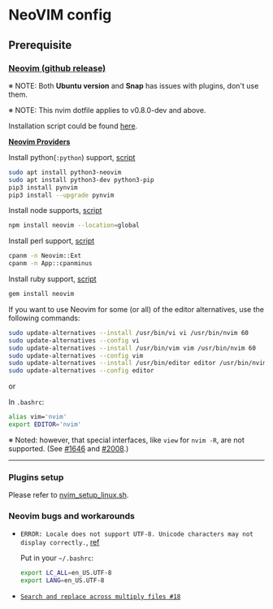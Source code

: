 # NeoVIM config

## Prerequisite

### [Neovim (github release)](https://github.com/neovim/neovim/releases)

※ NOTE: Both **Ubuntu version** and **Snap** has issues with plugins, don't use them.

※ NOTE: This nvim dotfile applies to v0.8.0-dev and above.

Installation script could be found [here](https://github.com/CharlesChiuGit/nvimdots/blob/4d2dea01eb93fb3e5bc893553750e10f019023f4/docs/nvim_setup_linux.sh#L164).

**[Neovim Providers](https://neovim.io/doc/user/provider.html)**

Install python(`:python`) support, [script](https://github.com/CharlesChiuGit/nvimdots/blob/4d2dea01eb93fb3e5bc893553750e10f019023f4/docs/nvim_setup_linux.sh#L72)

```bash
sudo apt install python3-neovim
sudo apt install python3-dev python3-pip
pip3 install pynvim
pip3 install --upgrade pynvim
```

Install node supports, [script](https://github.com/CharlesChiuGit/nvimdots/blob/4d2dea01eb93fb3e5bc893553750e10f019023f4/docs/nvim_setup_linux.sh#L97)

```sh
npm install neovim --location=global
```

Install perl support, [script](https://github.com/CharlesChiuGit/nvimdots/blob/8ad64c370bab40d4e16b11ee28d5c86c1222082c/docs/nvim_setup_linux.sh#L108)

```sh
cpanm -n Neovim::Ext
cpanm -n App::cpanminus
```

Install ruby support, [script](https://github.com/CharlesChiuGit/nvimdots/blob/8ad64c370bab40d4e16b11ee28d5c86c1222082c/docs/nvim_setup_linux.sh#L117)

```sh
gem install neovim
```

If you want to use Neovim for some (or all) of the editor alternatives, use the following commands:

```bash
sudo update-alternatives --install /usr/bin/vi vi /usr/bin/nvim 60
sudo update-alternatives --config vi
sudo update-alternatives --install /usr/bin/vim vim /usr/bin/nvim 60
sudo update-alternatives --config vim
sudo update-alternatives --install /usr/bin/editor editor /usr/bin/nvim 60
sudo update-alternatives --config editor
```

or

In `.bashrc`:

```sh
alias vim='nvim'
export EDITOR='nvim'
```

※ Noted: however, that special interfaces, like `view` for `nvim -R`, are not supported. (See [#1646](https://github.com/neovim/neovim/issues/1646) and [#2008](https://github.com/neovim/neovim/pull/2008).)

---

### Plugins setup

Please refer to [nvim_setup_linux.sh](https://github.com/CharlesChiuGit/dotfiles/blob/main/install_scripts/nvim_setup_linux.sh).

### Neovim bugs and workarounds

- `ERROR: Locale does not support UTF-8. Unicode characters may not display correctly.`, [ref](https://github.com/neovim/neovim/issues/1858#issuecomment-70811623)

  Put in your `~/.bashrc`:

  ```sh
  export LC_ALL=en_US.UTF-8
  export LANG=en_US.UTF-8
  ```

- [`Search and replace across multiply files #18`](https://github.com/nvim-lua/wishlist/issues/18#issuecomment-812092951)
